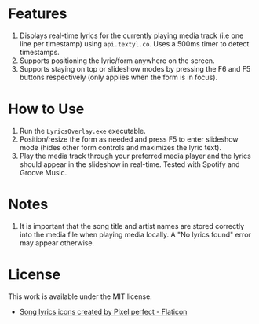 # Features

1. Displays real-time lyrics for the currently playing media track (i.e one line per timestamp) using `api.textyl.co`. Uses a 500ms timer to detect timestamps.
2. Supports positioning the lyric/form anywhere on the screen.
3. Supports staying on top or slideshow modes by pressing the F6 and F5 buttons respectively (only applies when the form is in focus).

# How to Use

1. Run the `LyricsOverlay.exe` executable.
2. Position/resize the form as needed and press F5 to enter slideshow mode (hides other form controls and maximizes the lyric text).
3. Play the media track through your preferred media player and the lyrics should appear in the slideshow in real-time. Tested with Spotify and Groove Music.

# Notes

1. It is important that the song title and artist names are stored correctly into the media file when playing media locally. A "No lyrics found" error may appear otherwise.

# License

This work is available under the MIT license.
- <a href="https://www.flaticon.com/free-icons/song-lyrics" title="song lyrics icons">Song lyrics icons created by Pixel perfect - Flaticon</a>